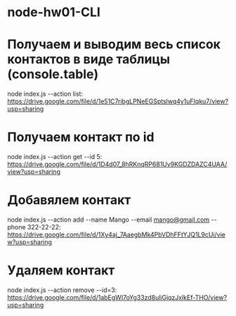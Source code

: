 # node-hw01-CLI

# Получаем и выводим весь список контактов в виде таблицы (console.table)

node index.js --action list: https://drive.google.com/file/d/1e51C7ribgLPNeEGSptslwq4y1uFIqku7/view?usp=sharing

# Получаем контакт по id

node index.js --action get --id 5: https://drive.google.com/file/d/1D4d07_8hRKnqRP681Uv9KGDZDAZC4UAA/view?usp=sharing

# Добавялем контакт

node index.js --action add --name Mango --email mango@gmail.com --phone 322-22-22: https://drive.google.com/file/d/1Xy4aj_7AaegbMk4PbVDhFFtYJQ1L9cUi/view?usp=sharing

# Удаляем контакт

node index.js --action remove --id=3: https://drive.google.com/file/d/1abEgWI7oYg33zd8uliGjqzJxlkEf-THO/view?usp=sharing
